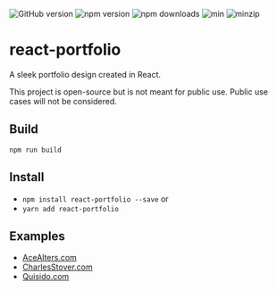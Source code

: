 ![GitHub version](https://img.shields.io/github/package-json/v/CharlesStover/react-portfolio.svg)
![npm version](https://img.shields.io/npm/v/react-portfolio.svg)
![npm downloads](https://img.shields.io/npm/dt/react-portfolio.svg)
![min](https://img.shields.io/bundlephobia/min/react-portfolio.svg)
![minzip](https://img.shields.io/bundlephobia/minzip/react-portfolio.svg)

# react-portfolio
A sleek portfolio design created in React.

This project is open-source but is not meant for public use.
Public use cases will not be considered.

## Build
`npm run build`

## Install
* `npm install react-portfolio --save` or
* `yarn add react-portfolio`

## Examples
* [AceAlters.com](https://acealters.com/)
* [CharlesStover.com](https://charlesstover.com/)
* [Quisido.com](https://quisido.com/)
